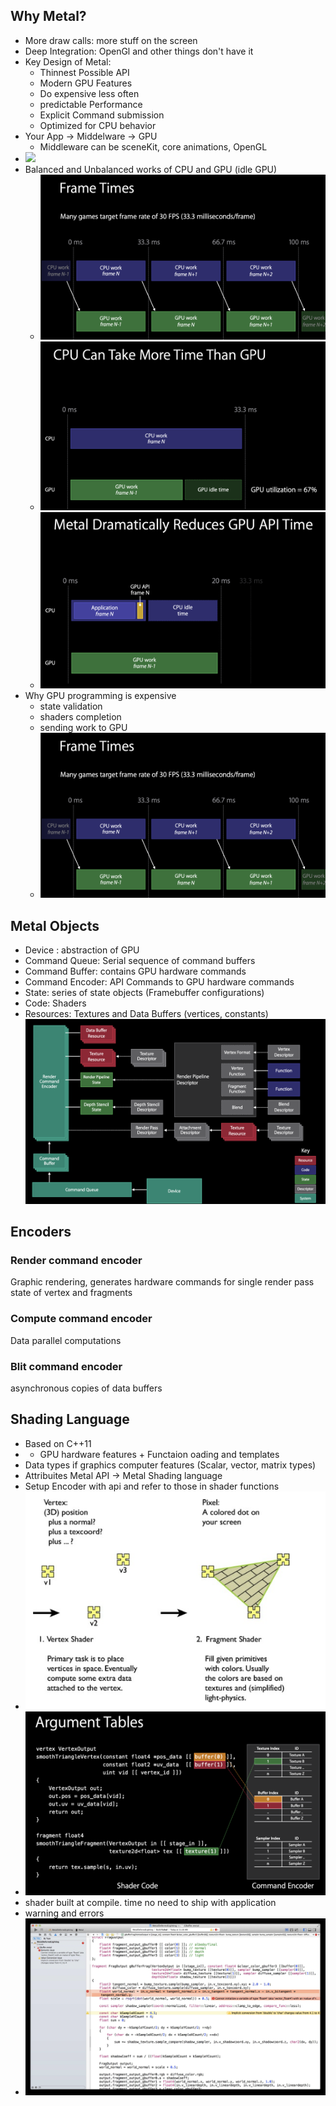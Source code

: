 ## Why Metal?
* More draw calls: more stuff on the screen
* Deep Integration: OpenGl and other things don't have it
* Key Design of Metal:
	* Thinnest Possible API
	* Modern GPU Features
	* Do expensive less often
	* predictable Performance
	* Explicit Command submission
	* Optimized for CPU behavior
* Your App -> Middelware -> GPU
	* Middleware can be sceneKit, core animations, OpenGL
* ![](attachments/direct-gpu.png)
* Balanced and Unbalanced works of CPU and GPU (idle GPU)
	* ![](attachments/cpu-gpu-balance.png)
	* ![](attachments/cpu-gpu-unbalance.png)
	* ![](attachments/cpu-gpu-balance-metal.png)
* Why GPU programming is expensive
	* state validation
	* shaders completion
	* sending work to GPU
	* ![](attachments/cpu-gpu-balance.png)

## Metal Objects
* Device : abstraction of GPU
* Command Queue: Serial sequence of command buffers
* Command Buffer: contains GPU hardware commands
* Command Encoder: API Commands to GPU hardware commands
* State: series of state objects (Framebuffer configurations)
* Code: Shaders
* Resources: Textures and Data Buffers (vertices, constants)
![](attachments/components-overview.png)

## Encoders
### Render command encoder
Graphic rendering,
generates hardware commands for single render pass
state of vertex and fragments
### Compute command encoder
Data parallel computations
### Blit command encoder
asynchronous copies of data buffers

## Shading Language
* Based on C++11
*  + GPU hardware features + Functaion oading and templates
* Data types if graphics computer features (Scalar, vector, matrix types)
* Attribuites Metal API -> Metal Shading language
* Setup Encoder with api and refer to those in shader functions
* ![](attachments/vertex-fragment.png)
* ![](attachments/shader-encoder.png)
* shader built at compile. time no need to ship with application
* warning and errors
* ![](attachments/shader-compiletime.png)
